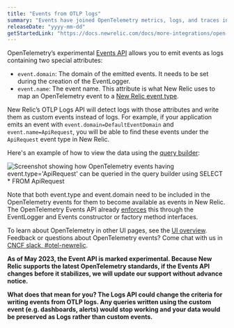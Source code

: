 ```yaml
---
title: "Events from OTLP logs"
summary: "Events have joined OpenTelemetry metrics, logs, and traces in New Relic!"
releaseDate: "yyyy-mm-dd"
getStartedLink: "https://docs.newrelic.com/docs/more-integrations/open-source-telemetry-integrations/opentelemetry/view-your-data/opentelemetry-events/"
---
```


OpenTelemetry’s experimental [Events API](https://opentelemetry.io/docs/reference/specification/logs/event-api/) allows you to emit events as logs containing two special attributes:

-   `event.domain`: The domain of the emitted events. It needs to be set during the creation of the EventLogger.
-   `event.name`: The event name. This attribute is what New Relic uses to map an OpenTelemetry event to a [New Relic event type](https://docs.newrelic.com/docs/data-apis/custom-data/custom-events/data-requirements-limits-custom-event-data/#general).

New Relic’s OTLP Logs API will detect logs with those attributes and write them as custom events instead of logs. For example, if your application emits an event with `event.domain=DefaultEventDomain` and `event.name=ApiRequest`, you will be able to find these events under the `ApiRequest` event type in New Relic.

Here's an example of how to view the data using the [query builder](https://docs.newrelic.com/docs/more-integrations/open-source-telemetry-integrations/opentelemetry/view-your-data/opentelemetry-data-explorer-query-builder/):

![](https://docs.newrelic.com/static/otel-events-133393f4958cc530f0fb16ef4c1c4a01.png "Screenshot showing how OpenTelemetry events having event.type='ApiRequest' can be queried in the query builder using SELECT * FROM ApiRequest")

Note that both event.type and event.domain need to be included in the OpenTelemetry events for them to become available as events in New Relic. The OpenTelemetry Events API already [enforces](https://opentelemetry.io/docs/reference/specification/logs/event-api/) this through the EventLogger and Events constructor or factory method interfaces.

To learn about OpenTelemetry in other UI pages, see the [UI overview](https://docs.newrelic.com/docs/more-integrations/open-source-telemetry-integrations/opentelemetry/view-your-data/opentelemetry-view-your-data/). Feedback or questions about OpenTelemetry events? Come chat with us in [CNCF slack, #otel-newrelic](https://cloud-native.slack.com/archives/C024DRQ63UP).

**As of May 2023, the Event API is marked experimental. Because New Relic supports the latest OpenTelemetry standards, if the Events API changes before it stabilizes, we will update our support without advance notice.**

**What does that mean for you? The Logs API could change the criteria for writing events from OTLP logs. Any queries written using the custom event (e.g. dashboards, alerts) would stop working and your data would be preserved as Logs rather than custom events.**

